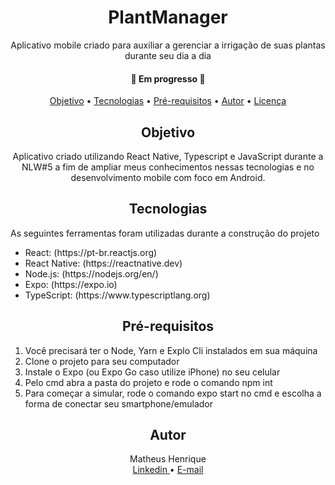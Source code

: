 <h1 align='center'> PlantManager </h1>

<p align="center">Aplicativo mobile criado para auxiliar a gerenciar a irrigação de suas plantas durante seu dia a dia</p>


<h4 align="center">🚧 Em progresso 🚧</h4>

<p align="center">
 <a href="#objetivo">Objetivo</a> •
 <a href="#tecnologias">Tecnologias</a> • 
 <a href="#prerequisitos">Pré-requisitos</a> • 
 <a href="#autor">Autor</a> • 
 <a href="#licenca">Licença</a> 
</p>


<h2 align="center" #objetivo> Objetivo </h2>
<p align="center">Aplicativo criado utilizando React Native, Typescript e JavaScript durante a NLW#5 a fim de ampliar meus conhecimentos nessas tecnologias e no desenvolvimento mobile
com foco em Android.</p>


<h2 align="center" #tecnologias>Tecnologias</h2>
As seguintes ferramentas foram utilizadas durante a construção do projeto
<ul>
<li>React: (https://pt-br.reactjs.org)</li>
<li>React Native: (https://reactnative.dev)</li>
<li>Node.js: (https://nodejs.org/en/)</li>
<li>Expo: (https://expo.io)</li>
<li>TypeScript: (https://www.typescriptlang.org)</li>
</ul>


<h2 align="center" #prerequisitos> Pré-requisitos </h2>
<ol>
  <li> Você precisará ter o Node, Yarn e Explo Cli instalados em sua máquina </li>
  <li> Clone o projeto para seu computador </li> 
  <li> Instale o Expo (ou Expo Go caso utilize iPhone) no seu celular </li>
  <li> Pelo cmd abra a pasta do projeto e rode o comando npm int </li>
  <li> Para começar a simular, rode o comando expo start no cmd e escolha a forma de conectar seu smartphone/emulador </li>
</ol>
 
 
 <h2 align="center" #autor> Autor </h2>
 <p align="center">
 Matheus Henrique</br>
  <a href="https://www.linkedin.com/in/im-mhid/">
    Linkedin
  </a> • 
  <a href="mailto:hmatheus031@gmail.com">
    E-mail
  </a>
 </p>